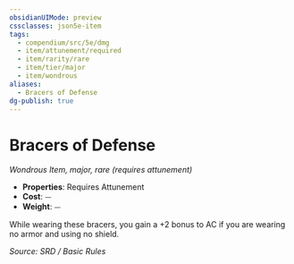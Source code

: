 ```yaml
---
obsidianUIMode: preview
cssclasses: json5e-item
tags:
  - compendium/src/5e/dmg
  - item/attunement/required
  - item/rarity/rare
  - item/tier/major
  - item/wondrous
aliases:
  - Bracers of Defense
dg-publish: true
---
```

# Bracers of Defense
*Wondrous Item, major, rare (requires attunement)*  

- **Properties**: Requires Attunement
- **Cost**: ⏤
- **Weight**: ⏤

While wearing these bracers, you gain a +2 bonus to AC if you are wearing no armor and using no shield.

*Source: SRD / Basic Rules*